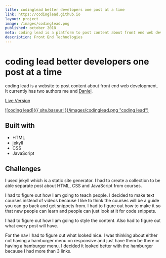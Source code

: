 ```yaml
---
title: codinglead better developers one post at a time
link: https://codinglead.github.io
layout: project
image: /images/codinglead.png
published: october 2018
meta: coding lead is a platform to post content about front end web development.
description: Front End Technologies
---
```


# coding lead better developers one post at a time

coding lead is a website to post content about front end web development. It currently has two authors me and [Daniel](https://planeswalker1.github.io/).

[Live Version](https://codinglead.github.io)


<a href="https://codinglead.github.io">
    ![coding lead]({{ site.baseurl }}/images/codinglead.png "coding lead")
</a>


## Built with

* HTML
 * jekyll
* CSS
* JavaScript

## Challenges

I used jekyll which is a static site generator. I had to create a collection to be able separate post about HTML, CSS and JavaScript from courses.

I had to figure out how I am going to teach people. I decided to make text courses instead of videos because I like to think the courses will be a guide you can go back and get snippets from. I had to figure out how to make it so that new people can learn and people can just look at it for code snippets.

I had to figure out how I am going to style the content. Also had to figure out what every post will have.

For the nav I had to figure out what looked nice. I was thinking about either not having a hamburger menu on responsive and just have them be there or having a hamburger menu. I decided it looked better with the hamburger because I had more than 3 links.

